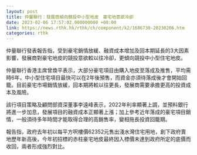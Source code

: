 ```yaml
---
layout: post
title: 仲量聯行：發展商傾向競投中小型地皮　豪宅地意欲冷卻
date: 2023-02-06 17:57:02.000000000 +08:00
link: https://news.rthk.hk/rthk/ch/component/k2/1686730-20230206.htm
categories: rthk
---
```


仲量聯行發表報告指，受到豪宅銷情放緩、融資成本增加及回本期延長的3大因素影響，發展商對豪宅地皮的競投意欲較以往冷卻，更傾向競投中小型住宅地皮。

仲量聯行香港主席曾煥平表示，大部分豪宅項目由購入地皮至落成及推售，平均需時6年，中小型住宅項目最快可以在2年後預售，而資金亦須待落成後才會開始回籠。目前豪宅市場銷情放緩，回本期將較以往更長，發展商需要承擔更高的投資成本及風險。

該行項目策略及顧問部資深董事李遠峰表示，2022年利率顯著上調，並預料銀行將進一步加息，發展項目的融資成本正顯著上漲；加上參考近年落成的豪宅項目銷情，一般須待多年時間才能取得合理的高銷售率，變相拖長投資回籠期。

報告指，政府去年初以每平方呎樓價62352元售出淺水灣住宅用地，創下政府賣地歷年新高後，今年初招標的赤柱豪宅地皮最終因入標價未達到政府所定的底價而收回，兩者形成強烈對比。
